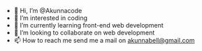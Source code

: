 - 👋 Hi, I’m @Akunnacode
- 👀 I’m interested in coding
- 🌱 I’m currently learning front-end web development
- 💞️ I’m looking to collaborate on web development
- 📫 How to reach me send me a mail on akunnabell@gmail.com

<!---
Akunnacode/Akunnacode is a ✨ special ✨ repository because its `README.md` (this file) appears on your GitHub profile.
You can click the Preview link to take a look at your changes.
--->
